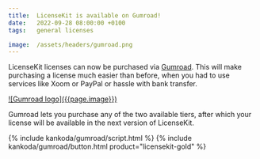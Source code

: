 ```yaml
---
title:  LicenseKit is available on Gumroad!
date:   2022-09-28 08:00:00 +0100
tags:   general licenses

image:  /assets/headers/gumroad.png
---
```


LicenseKit licenses can now be purchased via [Gumroad]({{site.gumroad_url}}). This will make purchasing a license much easier than before, when you had to use services like Xoom or PayPal or hassle with bank transfer.

<a href="{{site.gumroad_url}}" alt="Gumroad logo" title="LicenseKit on Gumroad">
![Gumroad logo]({{page.image}})
</a>

Gumroad lets you purchase any of the two available tiers, after which your license will be available in the next version of LicenseKit.

<div class="gumroad-container">
    {% include kankoda/gumroad/script.html %}
    {% include kankoda/gumroad/button.html product="licensekit-gold" %}
</div>